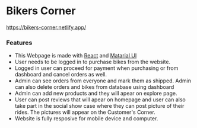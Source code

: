 # Bikers Corner #
https://bikers-corner.netlify.app/
### Features
* This Webpage is made with [React](https://reactjs.org/) and [Matarial UI](https://mui.com/) 
* User needs to be logged in to purchase bikes from the website.
* Logged in user can proceed for payment when purchasing or from dashboard and cancel orders as well.
* Admin can see orders from everyone and mark them as shipped. Admin can also delete orders and bikes from database using dashboard
* Admin can add new products and they will apear on explore page.
* User can post reviews that will apear on homepage and user can also take part in the social show case where they can post picture of their rides. The pictures will appear on the Customer's Corner.
* Website is fully resposive for mobile device and computer.
